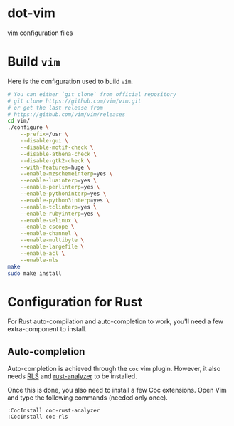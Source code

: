 dot-vim
=======

vim configuration files

# Build `vim`

Here is the configuration used to build `vim`.

```bash
# You can either `git clone` from official repository
# git clone https://github.com/vim/vim.git
# or get the last release from
# https://github.com/vim/vim/releases
cd vim/
./configure \
	--prefix=/usr \
	--disable-gui \
	--disable-motif-check \
	--disable-athena-check \
	--disable-gtk2-check \
	--with-features=huge \
	--enable-mzschemeinterp=yes \
	--enable-luainterp=yes \
	--enable-perlinterp=yes \
	--enable-pythoninterp=yes \
	--enable-python3interp=yes \
	--enable-tclinterp=yes \
	--enable-rubyinterp=yes \
	--enable-selinux \
	--enable-cscope \
	--enable-channel \
	--enable-multibyte \
	--enable-largefile \
	--enable-acl \
	--enable-nls
make
sudo make install
```

# Configuration for Rust
For Rust auto-compilation and auto-completion to work, you'll need a few
extra-component to install.

## Auto-completion
Auto-completion is achieved through the `coc` vim plugin. However, it also needs
[RLS](https://github.com/rust-lang/rls) and
[rust-analyzer](https://github.com/rust-analyzer/rust-analyzer) to be installed.

Once this is done, you also need to install a few Coc extensions. Open Vim and
type the following commands (needed only once).

```vim
:CocInstall coc-rust-analyzer
:CocInstall coc-rls
```
